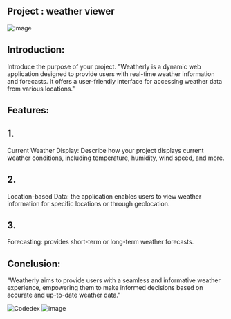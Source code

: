 ## Project  : weather viewer 


![image](https://github.com/HAQ-NAWAZ-MALIK/Codedex-Projects-/assets/86514900/2faf78a2-ec8c-4482-8be6-2801df02bdd2)

## Introduction:

Introduce the purpose of your project.  "Weatherly is a dynamic web application designed to provide users with real-time weather information and forecasts. It offers a user-friendly interface for accessing weather data from various locations."



## Features:



## 1. 
 Current Weather Display: Describe how your project displays current weather conditions, including temperature, humidity, wind speed, and more.

## 2.
 
Location-based Data:  the application enables users to view weather information for specific locations or through geolocation.



## 3. 
Forecasting: provides short-term or long-term weather forecasts.



## Conclusion:



 "Weatherly aims to provide users with a seamless and informative weather experience, empowering them to make informed decisions based on accurate and up-to-date weather data."

![Codedex](https://www.codedex.io/)
![image](https://github.com/HAQ-NAWAZ-MALIK/Codedex-Projects-/assets/86514900/743bafd1-57ce-45ba-b42a-ac89b8a0bf43)
